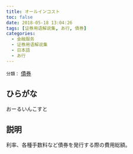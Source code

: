 ```yaml
---
title: オールインコスト
toc: false
date: 2018-05-18 13:04:26
tags: [证券用语解说集, あ行, 債券]
categories:
  - 金融服务
  - 证券用语解说集
  - 日本語
  - あ行
---
```


`分類：` [債券](/tags/債券/)

## ひらがな

おーるいんこすと

## 説明

利率、各種手数料など債券を発行する際の費用総額。
